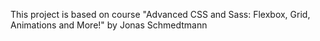 This project is based on course "Advanced CSS and Sass: Flexbox, Grid, Animations and More!" by Jonas Schmedtmann
